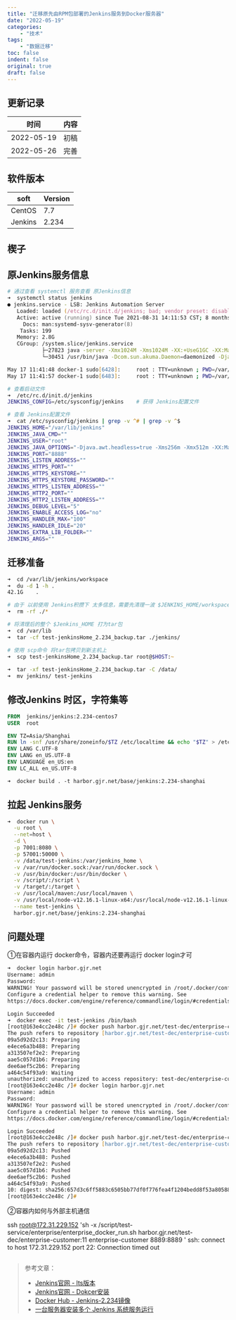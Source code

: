 ```yaml
---
title: "迁移原先由RPM包部署的Jenkins服务到Docker服务器"
date: "2022-05-19"
categories:
    - "技术"
tags:
    - "数据迁移"
toc: false
indent: false
original: true
draft: false
---
```


## 更新记录

| 时间       | 内容                 |
| ---------- | ------------------- |
| 2022-05-19 | 初稿                |
| 2022-05-26 | 完善                |

## 软件版本

| soft      | Version     |
| --------- | ----------- |
| CentOS    | 7.7         |
| Jenkins   | 2.234       |

## 楔子



## 原Jenkins服务信息

``` zsh
# 通过查看 systemctl 服务查看 原Jenkins信息
➜  systemctl status jenkins
● jenkins.service - LSB: Jenkins Automation Server
   Loaded: loaded (/etc/rc.d/init.d/jenkins; bad; vendor preset: disabled)
   Active: active (running) since Tue 2021-08-31 14:11:53 CST; 8 months 17 days ago
     Docs: man:systemd-sysv-generator(8)
    Tasks: 199
   Memory: 2.8G
   CGroup: /system.slice/jenkins.service
           ├─27823 java -server -Xmx1024M -Xms1024M -XX:+UseG1GC -XX:MaxGCPauseMillis=200 -XX:+UnlockExperimentalVMOptions -XX:+ParallelRefProcEnabled -XX:-ResizePLAB -XX:+PerfDisableSharedMem -XX:-OmitSt...
           └─30451 /usr/bin/java -Dcom.sun.akuma.Daemon=daemonized -Djava.awt.headless=true -Xms256m -Xmx512m -XX:MaxNewSize=256m -XX:MaxPermSize=256m -DJENKINS_HOME=/var/lib/jenkins -jar /usr/lib/jenkins...

May 17 11:41:48 docker-1 sudo[6428]:     root : TTY=unknown ; PWD=/var/lib/jenkins/workspace/Test_H5_Coin_Shop ; USER=root ; COMMAND=/usr/local/node-v12.16.1-linux-x64/bin/npm install
May 17 11:41:57 docker-1 sudo[6483]:     root : TTY=unknown ; PWD=/var/lib/jenkins/workspace/Test_H5_Coin_Shop ; USER=root ; COMMAND=/usr/local/node-v12.16.1-linux-x64/bin/npm run test

# 查看启动文件
➜  /etc/rc.d/init.d/jenkins
JENKINS_CONFIG=/etc/sysconfig/jenkins    # 获得 Jenkins配置文件

# 查看 Jenkins配置文件
➜  cat /etc/sysconfig/jenkins | grep -v ^# | grep -v ^$
JENKINS_HOME="/var/lib/jenkins"
JENKINS_JAVA_CMD=""
JENKINS_USER="root"
JENKINS_JAVA_OPTIONS="-Djava.awt.headless=true -Xms256m -Xmx512m -XX:MaxNewSize=256m -XX:MaxPermSize=256m"
JENKINS_PORT="8888"
JENKINS_LISTEN_ADDRESS=""
JENKINS_HTTPS_PORT=""
JENKINS_HTTPS_KEYSTORE=""
JENKINS_HTTPS_KEYSTORE_PASSWORD=""
JENKINS_HTTPS_LISTEN_ADDRESS=""
JENKINS_HTTP2_PORT=""
JENKINS_HTTP2_LISTEN_ADDRESS=""
JENKINS_DEBUG_LEVEL="5"
JENKINS_ENABLE_ACCESS_LOG="no"
JENKINS_HANDLER_MAX="100"
JENKINS_HANDLER_IDLE="20"
JENKINS_EXTRA_LIB_FOLDER=""
JENKINS_ARGS=""
```

## 迁移准备

``` zsh
➜  cd /var/lib/jenkins/workspace
➜  du -d 1 -h .
42.1G    .

# 由于 以前使用 Jenkins积攒下 太多信息，需要先清理一波 $JENKINS_HOME/workspace
➜  rm -rf ./*

# 将清理后的整个 $Jenkins_HOME 打为tar包
➜  cd /var/lib
➜  tar -cf test-jenkinsHome_2.234_backup.tar ./jenkins/

# 使用 scp命令 将tar包拷贝到新主机上
➜  scp test-jenkinsHome_2.234_backup.tar root@$HOST:~
  
➜  tar -xf test-jenkinsHome_2.234_backup.tar -C /data/
➜  mv jenkins/ test-jenkins
```

## 修改Jenkins 时区，字符集等

``` Dockerfile
FROM  jenkins/jenkins:2.234-centos7
USER  root

ENV TZ=Asia/Shanghai
RUN ln -snf /usr/share/zoneinfo/$TZ /etc/localtime && echo "$TZ" > /etc/timezone
ENV LANG C.UTF-8
ENV LANG en_US.UTF-8
ENV LANGUAGE en_US:en
ENV LC_ALL en_US.UTF-8

➜  docker build . -t harbor.gjr.net/base/jenkins:2.234-shanghai
```

## 拉起 Jenkins服务

``` zsh
➜  docker run \
  -u root \
  --net=host \
  -d \
  -p 7001:8080 \
  -p 57001:50000 \
  -v /data/test-jenkins:/var/jenkins_home \
  -v /var/run/docker.sock:/var/run/docker.sock \
  -v /usr/bin/docker:/usr/bin/docker \
  -v /script/:/script \
  -v /target/:/target \
  -v /usr/local/maven:/usr/local/maven \
  -v /usr/local/node-v12.16.1-linux-x64:/usr/local/node-v12.16.1-linux-x64 \
  --name test-jenkins \
  harbor.gjr.net/base/jenkins:2.234-shanghai
```

## 问题处理

①在容器内运行 docker命令，容器内还要再运行 docker login才可

``` zsh
➜  docker login harbor.gjr.net
Username: admin
Password: 
WARNING! Your password will be stored unencrypted in /root/.docker/config.json.
Configure a credential helper to remove this warning. See
https://docs.docker.com/engine/reference/commandline/login/#credentials-store

Login Succeeded
➜  docker exec -it test-jenkins /bin/bash
[root@163e4cc2e48c /]# docker push harbor.gjr.net/test-dec/enterprise-customer:10
The push refers to repository [harbor.gjr.net/test-dec/enterprise-customer]
09a5d92d2c13: Preparing 
e4ece6a3b488: Preparing 
a313507ef2e2: Preparing 
aae5c057d1b6: Preparing 
dee6aef5c2b6: Preparing 
a464c54f93a9: Waiting 
unauthorized: unauthorized to access repository: test-dec/enterprise-customer, action: push: unauthorized to access repository: test-dec/enterprise-customer, action: push
[root@163e4cc2e48c /]# docker login harbor.gjr.net
Username: admin
Password: 
WARNING! Your password will be stored unencrypted in /root/.docker/config.json.
Configure a credential helper to remove this warning. See
https://docs.docker.com/engine/reference/commandline/login/#credentials-store

Login Succeeded
[root@163e4cc2e48c /]# docker push harbor.gjr.net/test-dec/enterprise-customer:10
The push refers to repository [harbor.gjr.net/test-dec/enterprise-customer]
09a5d92d2c13: Pushed 
e4ece6a3b488: Pushed 
a313507ef2e2: Pushed 
aae5c057d1b6: Pushed 
dee6aef5c2b6: Pushed 
a464c54f93a9: Pushed 
10: digest: sha256:657d3c6ff5883c6505bb77df0f776fea4f1204bedd8f53a8058837f5d309feea size: 1573
[root@163e4cc2e48c /]#
```

②容器内如何与外部主机通信

ssh root@172.31.229.152 'sh -x /script/test-service/enterprise/enterprise_docker_run.sh harbor.gjr.net/test-dec/enterprise-customer:11 enterprise-customer 8889:8889 '
ssh: connect to host 172.31.229.152 port 22: Connection timed out

``` zsh

```

> 参考文章：  
>
> - [Jenkins官网 - lts版本](https://www.jenkins.io/zh/download/lts/)  
> - [Jenkins官网 - Dokcer安装](https://www.jenkins.io/zh/doc/book/installing/#docker)  
> - [Docker Hub - Jenkins-2.234镜像](https://hub.docker.com/r/jenkins/jenkins/tags?page=1&name=234)  
> - [一台服务器安装多个 Jenkins 系统服务运行](https://www.bianchengquan.com/article/380292.html)  
>
